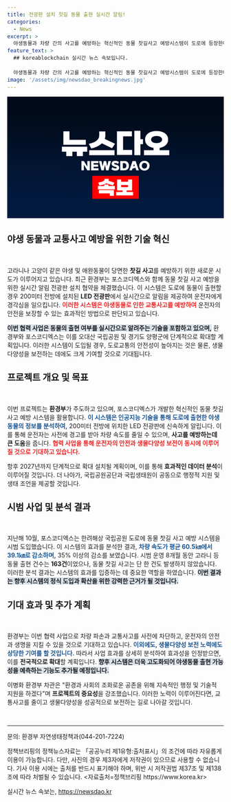 ```yaml
---
title: 전광판 설치 찻길 동물 출현 실시간 알림!
categories:
  - News
excerpt: >
  야생동물과 차량 간의 사고를 예방하는 혁신적인 동물 찻길사고 예방시스템이 도로에 등장한다! LED 전광판을 통해 실시간으로 위험을 경고하고, 이미 시범운영에서 큰 효과를 보인 이 시스템이 전국으로 확대될 예정. 교통 안전과 생물 다양성 보호의 새로운 이정표가 될 이 사업에 주목해보자!
feature_text: >
  ## koreablockchain 실시간 뉴스 속보입니다.

  야생동물과 차량 간의 사고를 예방하는 혁신적인 동물 찻길사고 예방시스템이 도로에 등장한다! LED 전광판을 통해 실시간으로 위험을 경고하고, 이미 시범운영에서 큰 효과를 보인 이 시스템이 전국으로 확대될 예정. 교통 안전과 생물 다양성 보호의 새로운 이정표가 될 이 사업에 주목해보자!
image: '/assets/img/newsdao_breakingnews.jpg'
---
```


<p><img src="/assets/img/newsdao_breakingnews.jpg" alt="koreablockchain 속보" /></p>

<h2 data-ke-size="size26">야생 동물과 교통사고 예방을 위한 기술 혁신</h2>

<p data-ke-size="size16">&nbsp;</p>

<p>고라니나 고양이 같은 야생 및 애완동물이 당면한 <b>찻길 사고</b>를 예방하기 위한 새로운 시도가 이루어지고 있습니다. 최근 환경부는 포스코디엑스와 함께 동물 찻길 사고 예방을 위한 실시간 알림 전광판 설치 협약을 체결했습니다. 이 시스템은 도로에 동물이 출현할 경우 200미터 전방에 설치된 <b>LED 전광판</b>에서 실시간으로 알림을 제공하여 운전자에게 경각심을 일으킵니다. <b><span style="color: #ee2323;">이러한 시스템은 야생동물로 인한 교통사고를 예방하여</span></b> 운전자의 안전을 보장할 수 있는 효과적인 방법으로 판단되고 있습니다.</p>

<p><b><span style="background-color: #21538527;">이번 협력 사업은 동물의 출현 여부를 실시간으로 알려주는 기술을 포함하고 있으며,</span></b> 환경부와 포스코디엑스는 이를 오대산 국립공원 및 경기도 양평군에 단계적으로 확대할 계획입니다. 이러한 시스템이 도입될 경우, 도로교통의 안전성이 높아지는 것은 물론, 생물다양성을 보전하는 데에도 크게 기여할 것으로 기대됩니다.</p>

<h2 data-ke-size="size26">프로젝트 개요 및 목표</h2>

<p data-ke-size="size16">&nbsp;</p>

<p>이번 프로젝트는 <b>환경부</b>가 주도하고 있으며, 포스코디엑스가 개발한 혁신적인 동물 찻길 사고 예방 시스템을 활용합니다. <b><span style="color: #1a5490;">이 시스템은 인공지능 기술을 통해 도로에 출현한 야생 동물의 정보를 분석하여,</span></b> 200미터 전방에 위치한 LED 전광판에 신속하게 알립니다. 이를 통해 운전자는 사전에 경고를 받아 차량 속도를 줄일 수 있으며, <b>사고를 예방하는데 큰 도움</b>을 줍니다. <b><span style="color: #ee2323;">협력 사업을 통해 운전자의 안전과 생물다양성 보전이 동시에 이루어질 것으로 기대하고 있습니다.</span></b></p>

<p>항후 2027년까지 단계적으로 확대 설치될 계획이며, 이를 통해 <b>효과적인 데이터 분석</b>이 이루어질 것입니다. 더 나아가, 국립공원공단과 국립생태원이 공동으로 행정적 지원 및 생태 조언을 제공할 것입니다.</p>

<h2 data-ke-size="size26">시범 사업 및 분석 결과</h2>

<p data-ke-size="size16">&nbsp;</p>

<p>지난해 10월, 포스코디엑스는 한려해상 국립공원 도로에 동물 찻길 사고 예방 시스템을 시범 도입했습니다. 이 시스템의 효과를 분석한 결과, <b><span style="color: #1a5490;">차량 속도가 평균 60.5㎞에서 39.1㎞로 감소하며,</span></b> 35% 이상의 감소를 보였습니다. 시범 운영 8개월 동안 고라니 등 동물 출현 건수는 <b>163건</b>이었으나, 동물 찻길 사고는 단 한 건도 발생하지 않았습니다. 이러한 분석 결과는 시스템의 효과를 입증하는 데 중요한 역할을 하였습니다. <b><span style="background-color: #21538527;">이번 결과는 향후 시스템의 정식 도입과 확산을 위한 강력한 근거가 될 것입니다.</span></b></p>

<h2 data-ke-size="size26">기대 효과 및 추가 계획</h2>

<p data-ke-size="size16">&nbsp;</p>

<p>환경부는 이번 협력 사업으로 차량 파손과 교통사고를 사전에 차단하고, 운전자의 안전과 생명을 지킬 수 있을 것으로 기대하고 있습니다. <b><span style="color: #1a5490;">이외에도, 생물다양성 보전 노력에도 상당한 기여를 할 것입니다.</span></b> 따라서 사업 효과를 상세히 분석하여 효과성을 인정받으면, 이를 <b>전국적으로 확대</b>할 계획입니다. <b><span style="background-color: #21538527;">향후 시스템은 더욱 고도화되어 야생동물 출현 가능성을 예측하는 기능도 추가될 예정입니다.</span></b></p>

<p>이병화 환경부 차관은 "환경과 사회의 조화로운 공존을 위해 지속적인 행정 및 기술적 지원을 하겠다"며 <b>프로젝트의 중요성</b>을 강조했습니다. 이러한 노력이 이루어진다면, 교통사고를 줄이고 생물다양성을 성공적으로 보전하는 길로 나아갈 것입니다.</p>

<p data-ke-size="size16">&nbsp;</p>

<hr />

<p data-ke-size="size16">문의: 환경부 자연생태정책과(044-201-7224)</p>

<p data-ke-size="size16">정책브리핑의 정책뉴스자료는 「공공누리 제1유형:출처표시」의 조건에 따라 자유롭게 이용이 가능합니다. 다만, 사진의 경우 제3자에게 저작권이 있으므로 사용할 수 없습니다. 기사 이용 시에는 출처를 반드시 표기해야 하며, 위반 시 저작권법 제37조 및 제138조에 따라 처벌될 수 있습니다. <자료출처=정책브리핑 https://www.korea.kr></p>
실시간 뉴스 속보는, <a href="https://newsdao.kr" rel="dofollow">https://newsdao.kr</a>


